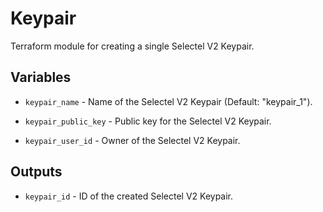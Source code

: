 # Keypair

Terraform module for creating a single Selectel V2 Keypair.

## Variables

  * `keypair_name` - Name of the Selectel V2 Keypair (Default: "keypair_1").

  * `keypair_public_key` - Public key for the Selectel V2 Keypair.

  * `keypair_user_id` - Owner of the Selectel V2 Keypair.

## Outputs

  * `keypair_id` - ID of the created Selectel V2 Keypair.